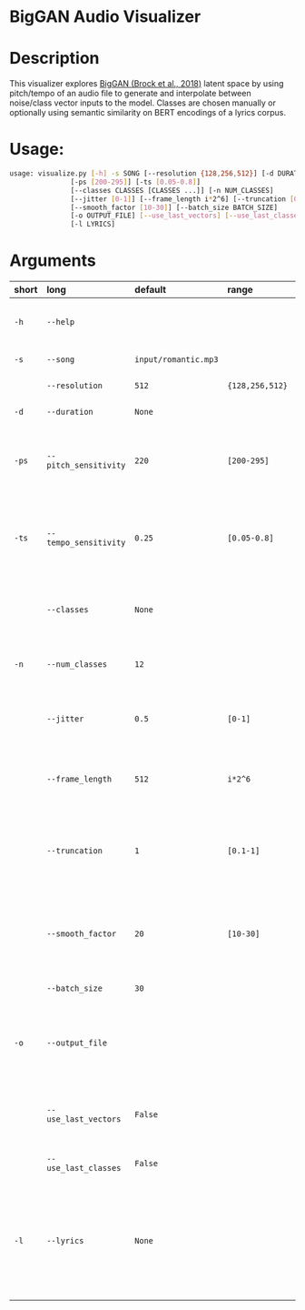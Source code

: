 
BigGAN Audio Visualizer
=======

# Description

This visualizer explores [BigGAN (Brock et al., 2018)](https://arxiv.org/abs/1809.11096) latent space by using pitch/tempo of an audio file to generate and interpolate between noise/class vector inputs to the model. Classes are chosen manually or optionally using semantic similarity on BERT encodings of a lyrics corpus.

# Usage:


```bash
usage: visualize.py [-h] -s SONG [--resolution {128,256,512}] [-d DURATION]
               [-ps [200-295]] [-ts [0.05-0.8]]
               [--classes CLASSES [CLASSES ...]] [-n NUM_CLASSES]
               [--jitter [0-1]] [--frame_length i*2^6] [--truncation [0.1-1]]
               [--smooth_factor [10-30]] [--batch_size BATCH_SIZE]
               [-o OUTPUT_FILE] [--use_last_vectors] [--use_last_classes]
               [-l LYRICS]

```
# Arguments

|short|long|default|range|help|
| :--- | :--- | :--- | :--- | :--- |
|`-h`|`--help`|||show this help message and exit|
|`-s`|`--song`|`input/romantic.mp3`||path to input audio file|
||`--resolution`|`512`|`{128,256,512}`|output video resolution|
|`-d`|`--duration`|`None`||output video duration|
|`-ps`|`--pitch_sensitivity`|`220`|`[200-295]`|controls the sensitivity of the class vector to changes in pitch|
|`-ts`|`--tempo_sensitivity`|`0.25`|`[0.05-0.8]`|controls the sensitivity of the noise vector to changes in volume and tempo|
||`--classes`|`None`||manually specify [--num_classes] ImageNet classes|
|`-n`|`--num_classes`|`12`||number of unique classes to use|
||`--jitter`|`0.5`|`[0-1]`|controls jitter of the noise vector to reduce repitition|
||`--frame_length`|`512`|`i*2^6`|number of audio frames to video frames in the output|
||`--truncation`|`1`|`[0.1-1]`|BigGAN truncation parameter controls complexity of structure within frames|
||`--smooth_factor`|`20`|`[10-30]`|controls interpolation between class vectors to smooth rapid flucations|
||`--batch_size`|`30`||BigGAN batch_size|
|`-o`|`--output_file`|||name of output file stored in output/, defaults to [--song] path base_name|
||`--use_last_vectors`|`False`||set flag to use previous saved class/noise vectors|
||`--use_last_classes`|`False`||set flag to use previous classes|
|`-l`|`--lyrics`|`None`||path to lyrics file; setting [--lyrics LYRICS] computes classes by semantic similarity under BERT encodings|
